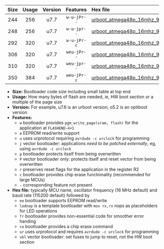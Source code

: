 |Size|Usage|Version|Features|Hex file|
|:-:|:-:|:-:|:-:|:--|
|244|256|u7.7|`w-u-jPr--`|[urboot_atmega48p_16mhz_9600bps_lednop_ur_vbl.hex](https://raw.githubusercontent.com/stefanrueger/urboot.hex/main/mcus/atmega48p/fcpu_16mhz/9600_bps/urboot_atmega48p_16mhz_9600bps_lednop_ur_vbl.hex)|
|248|256|u7.7|`w-u-jpr--`|[urboot_atmega48p_16mhz_9600bps_lednop_fr_ur_vbl.hex](https://raw.githubusercontent.com/stefanrueger/urboot.hex/main/mcus/atmega48p/fcpu_16mhz/9600_bps/urboot_atmega48p_16mhz_9600bps_lednop_fr_ur_vbl.hex)|
|292|320|u7.7|`w-u-jPr-c`|[urboot_atmega48p_16mhz_9600bps_lednop_fr_ce_ur_vbl.hex](https://raw.githubusercontent.com/stefanrueger/urboot.hex/main/mcus/atmega48p/fcpu_16mhz/9600_bps/urboot_atmega48p_16mhz_9600bps_lednop_fr_ce_ur_vbl.hex)|
|306|320|u7.7|`weu-jPr--`|[urboot_atmega48p_16mhz_9600bps_ee_lednop_ur_vbl.hex](https://raw.githubusercontent.com/stefanrueger/urboot.hex/main/mcus/atmega48p/fcpu_16mhz/9600_bps/urboot_atmega48p_16mhz_9600bps_ee_lednop_ur_vbl.hex)|
|310|320|u7.7|`weu-jpr--`|[urboot_atmega48p_16mhz_9600bps_ee_lednop_fr_ur_vbl.hex](https://raw.githubusercontent.com/stefanrueger/urboot.hex/main/mcus/atmega48p/fcpu_16mhz/9600_bps/urboot_atmega48p_16mhz_9600bps_ee_lednop_fr_ur_vbl.hex)|
|350|384|u7.7|`weu-jPr-c`|[urboot_atmega48p_16mhz_9600bps_ee_lednop_fr_ce_ur_vbl.hex](https://raw.githubusercontent.com/stefanrueger/urboot.hex/main/mcus/atmega48p/fcpu_16mhz/9600_bps/urboot_atmega48p_16mhz_9600bps_ee_lednop_fr_ce_ur_vbl.hex)|

- **Size:** Bootloader code size including small table at top end
- **Usage:** How many bytes of flash are needed, ie, HW boot section or a multiple of the page size
- **Version:** For example, u7.6 is an urboot version, o5.2 is an optiboot version
- **Features:**
  + `w` bootloader provides `pgm_write_page(sram, flash)` for the application at `FLASHEND-4+1`
  + `e` EEPROM read/write support
  + `u` uses urprotocol requiring `avrdude -c urclock` for programming
  + `j` vector bootloader: applications *need to be patched externally*, eg, using `avrdude -c urclock`
  + `p` bootloader protects itself from being overwritten
  + `P` vector bootloader only: protects itself and reset vector from being overwritten
  + `r` preserves reset flags for the application in the register R2
  + `c` bootloader provides chip erase functionality (recommended for large MCUs)
  + `-` corresponding feature not present
- **Hex file:** typically MCU name, oscillator frequency (16 MHz default) and baud rate (115200 default) followed by
  + `ee` bootloader supports EEPROM read/write
  + `lednop` is a template bootloader with `mov rx,rx` nops as placeholders for LED operations
  + `fr` bootloader provides non-essential code for smoother error handing
  + `ce` bootloader provides a chip erase command
  + `ur` uses urprotocol and requires `avrdude -c urclock` for programming
  + `vbl` vector bootloader: set fuses to jump to reset, not the HW boot section
